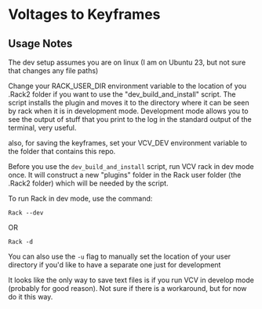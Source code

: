 # Voltages to Keyframes

## Usage Notes
The dev setup assumes you are on linux (I am on Ubuntu 23, but not sure that changes any file paths)

Change your RACK_USER_DIR environment variable to the location of you .Rack2 folder if you want to use the "dev_build_and_install" script.
The script installs the plugin and moves it to the directory where it can be seen by rack when it is in development mode. Development mode allows you to see the output of stuff that you print to the log in the standard output of the terminal, very useful.

also, for saving the keyframes, set your VCV_DEV environment variable to the folder that contains this repo.

Before you use the ```dev_build_and_install``` script, run VCV rack in dev mode once. It will construct a new "plugins" folder in the Rack user folder (the .Rack2 folder) which will be needed by the script.

To run Rack in dev mode, use the command:

```
Rack --dev
```
OR
```
Rack -d
```

You can also use the ```-u``` flag to manually set the location of your user directory if you'd like to have a separate one just for development

It looks like the only way to save text files is if you run VCV in develop mode (probably for good reason). Not sure if there is a workaround, but for now do it this way.